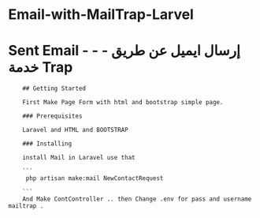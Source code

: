 # Email-with-MailTrap-Larvel
 # Sent Email  - - -  إرسال ايميل عن طريق خدمة Trap 
        ## Getting Started
        
        First Make Page Form with html and bootstrap simple page.
        
        ### Prerequisites
        
        Laravel and HTML and BOOTSTRAP 
        
        ### Installing
        
        install Mail in Laravel use that 
        
        ```
         php artisan make:mail NewContactRequest
        
        ```
        And Make ContController .. then Change .env for pass and username mailtrap .
       
